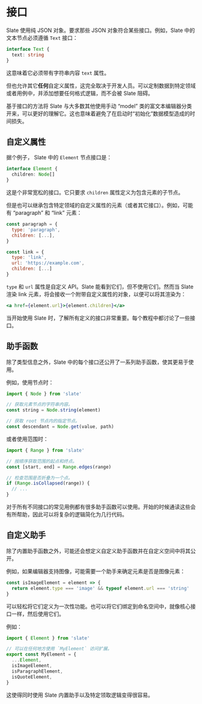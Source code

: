 # 接口

Slate 使用纯 JSON 对象。要求那些 JSON 对象符合某些接口。例如，Slate 中的文本节点必须遵循 `Text` 接口：

```typescript
interface Text {
  text: string
}
```

这意味着它必须带有字符串内容 `text` 属性。

但也允许其它**任何**自定义属性，这完全取决于开发人员。可以定制数据到特定领域或者用例中，并添加想要任何格式逻辑，而不会被 Slate 阻碍。

基于接口的方法将 Slate 与大多数其他使用手动 “model” 类的富文本编辑器分类开来，可以更好的理解它。这也意味着避免了在启动时“初始化”数据模型造成的时间损失。

## 自定义属性

据个例子， Slate 中的 `Element` 节点接口是：

```typescript
interface Element {
  children: Node[]
}
```

这是个非常宽松的接口。它只要求 `children` 属性定义为包含元素的子节点。

但是也可以继承包含特定领域的自定义属性的元素（或者其它接口）。例如，可能有 “paragraph” 和 “link” 元素：

```javascript
const paragraph = {
  type: 'paragraph',
  children: [...],
}

const link = {
  type: 'link',
  url: 'https://example.com',
  children: [...]
}
```

`type` 和 `url` 属性是自定义 API。Slate 能看到它们，但不使用它们。然而当 Slate 渲染 link 元素，将会接收一个附带自定义属性的对象，以便可以将其渲染为：

```jsx
<a href={element.url}>{element.children}</a>
```

当开始使用 Slate 时，了解所有定义的接口非常重要。每个教程中都讨论了一些接口。

## 助手函数

除了类型信息之外，Slate 中的每个接口还公开了一系列助手函数，使其更易于使用。

例如，使用节点时：

```javascript
import { Node } from 'slate'

// 获取元素节点的字符串内容。
const string = Node.string(element)

// 获取 root 节点内的指定节点。
const descendant = Node.get(value, path)
```

或者使用范围时：

```javascript
import { Range } from 'slate'

// 按顺序获取范围的起点和终点。
const [start, end] = Range.edges(range)

// 检查范围是否折叠为一个点。
if (Range.isCollapsed(range)) {
  // ...
}
```

对于所有不同接口的常见用例都有很多助手函数可以使用。开始的时候通读这些会有所帮助，因此可以将复杂的逻辑简化为几行代码。

## 自定义助手

除了内置助手函数之外，可能还会想定义自定义助手函数并在自定义空间中将其公开。

例如，如果编辑器支持图像，可能需要一个助手来确定元素是否是图像元素：

```javascript
const isImageElement = element => {
  return element.type === 'image' && typeof element.url === 'string'
}
```

可以轻松将它们定义为一次性功能。也可以将它们绑定到命名空间中，就像核心接口一样，然后使用它们。

例如：

```javascript
import { Element } from 'slate'

// 可以在任何地方使用 `MyElement` 访问扩展。
export const MyElement = {
  ...Element,
  isImageElement,
  isParagraphElement,
  isQuoteElement,
}
```

这使得同时使用 Slate 内置助手以及特定领取逻辑变得很容易。
